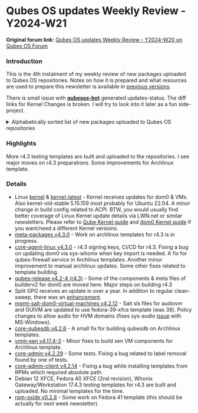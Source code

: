# Qubes OS updates Weekly Review - Y2024-W21

**Original forum link:** [Qubes OS updates Weekly Review - Y2024-W20 on Qubes OS Forum](https://forum.qubes-os.org/t/qubes-os-updates-weekly-review-y2024-w21/26670)

### Introduction
This is the 4th instalment of my weekly review of new packages uploaded to Qubes OS repositories. Notes on how it is prepared and what resources are used to prepare this newsletter is available in [previous versions](https://forum.qubes-os.org/t/qubes-os-updates-weekly-review-y2024-w20/26533).

There is small issue with **[qubesos-bot](https://github.com/qubesos-bot)** generated updates-status. The diff links for Kernel Changes is broken. I will try to look into it later as a fun side-project.

<details>
<summary>Alphabetically sorted list of new packages uploaded to Qubes OS repositories</summary>

```
kernel-515-5.15.159-1.qubes.fc32.x86_64.rpm
kernel-515-5.15.159-1.qubes.fc37.x86_64.rpm
kernel-515-devel-5.15.159-1.qubes.fc32.x86_64.rpm
kernel-515-devel-5.15.159-1.qubes.fc37.x86_64.rpm
kernel-515-modules-5.15.159-1.qubes.fc32.x86_64.rpm
kernel-515-modules-5.15.159-1.qubes.fc37.x86_64.rpm
kernel-515-qubes-vm-5.15.159-1.qubes.fc32.x86_64.rpm
kernel-515-qubes-vm-5.15.159-1.qubes.fc37.x86_64.rpm
kernel-61-6.1.91-1.qubes.fc32.x86_64.rpm
kernel-61-6.1.91-1.qubes.fc37.x86_64.rpm
kernel-61-devel-6.1.91-1.qubes.fc32.x86_64.rpm
kernel-61-devel-6.1.91-1.qubes.fc37.x86_64.rpm
kernel-61-modules-6.1.91-1.qubes.fc32.x86_64.rpm
kernel-61-modules-6.1.91-1.qubes.fc37.x86_64.rpm
kernel-61-qubes-vm-6.1.91-1.qubes.fc32.x86_64.rpm
kernel-61-qubes-vm-6.1.91-1.qubes.fc37.x86_64.rpm
kernel-6.6.31-1.qubes.fc37.x86_64.rpm
kernel-devel-6.6.31-1.qubes.fc37.x86_64.rpm
kernel-latest-6.8.8-1.qubes.fc32.x86_64.rpm
kernel-latest-6.9.2-1.qubes.fc32.x86_64.rpm
kernel-latest-6.9.2-1.qubes.fc37.x86_64.rpm
kernel-latest-devel-6.8.8-1.qubes.fc32.x86_64.rpm
kernel-latest-devel-6.9.2-1.qubes.fc32.x86_64.rpm
kernel-latest-devel-6.9.2-1.qubes.fc37.x86_64.rpm
kernel-latest-modules-6.8.8-1.qubes.fc32.x86_64.rpm
kernel-latest-modules-6.9.2-1.qubes.fc32.x86_64.rpm
kernel-latest-modules-6.9.2-1.qubes.fc37.x86_64.rpm
kernel-latest-qubes-vm-6.8.8-1.qubes.fc32.x86_64.rpm
kernel-latest-qubes-vm-6.9.2-1.qubes.fc32.x86_64.rpm
kernel-latest-qubes-vm-6.9.2-1.qubes.fc37.x86_64.rpm
kernel-modules-6.6.31-1.qubes.fc37.x86_64.rpm
kernel-qubes-vm-6.6.31-1.qubes.fc37.x86_64.rpm
libqubesdb_4.2.6-1+deb12u1_amd64.deb
libqubesdb_4.2.6-1+deb13u1_amd64.deb
libqubesdb_4.2.6-1+jammy1_amd64.deb
libqubesdb-dbgsym_4.2.6-1+deb12u1_amd64.deb
libqubesdb-dbgsym_4.2.6-1+deb13u1_amd64.deb
python3-dnf-plugins-qubes-hooks-4.3.0-1.fc39.noarch.rpm
python3-dnf-plugins-qubes-hooks-4.3.0-1.fc40.noarch.rpm
python3-qubesadmin_4.2.14-1+deb12u1_amd64.deb
python3-qubesadmin_4.2.14-1+deb13u1_amd64.deb
python3-qubesadmin-4.2.14-1.fc37.noarch.rpm
python3-qubesadmin-4.2.14-1.fc38.noarch.rpm
python3-qubesadmin-4.2.14-1.fc39.noarch.rpm
python3-qubesadmin-4.2.14-1.fc40.noarch.rpm
python3-qubesadmin_4.2.14-1+jammy1_amd64.deb
python3-qubesdb_4.2.6-1+deb12u1_amd64.deb
python3-qubesdb_4.2.6-1+deb13u1_amd64.deb
python3-qubesdb-4.2.6-1.fc37.x86_64.rpm
python3-qubesdb-4.2.6-1.fc38.x86_64.rpm
python3-qubesdb-4.2.6-1.fc39.x86_64.rpm
python3-qubesdb-4.2.6-1.fc40.x86_64.rpm
python3-qubesdb_4.2.6-1+jammy1_amd64.deb
python3-qubesdb-dbgsym_4.2.6-1+deb12u1_amd64.deb
python3-qubesdb-dbgsym_4.2.6-1+deb13u1_amd64.deb
python3-splitgpg2_1.1.0+deb12u1_amd64.deb
python3-splitgpg2_1.1.0+deb13u1_amd64.deb
python3-splitgpg2_1.1.0+jammy1_amd64.deb
python3-xen-4.17.4-3.fc37.x86_64.rpm
qubes-core-admin-client_4.2.14-1+deb12u1_amd64.deb
qubes-core-admin-client_4.2.14-1+deb13u1_amd64.deb
qubes-core-admin-client-4.2.14-1.fc37.noarch.rpm
qubes-core-admin-client-4.2.14-1.fc38.noarch.rpm
qubes-core-admin-client-4.2.14-1.fc39.noarch.rpm
qubes-core-admin-client-4.2.14-1.fc40.noarch.rpm
qubes-core-admin-client_4.2.14-1+jammy1_amd64.deb
qubes-core-agent_4.3.0-1+deb12u1_amd64.deb
qubes-core-agent_4.3.0-1+deb13u1_amd64.deb
qubes-core-agent-4.3.0-1.fc39.x86_64.rpm
qubes-core-agent-4.3.0-1.fc40.x86_64.rpm
qubes-core-agent_4.3.0-1+jammy1_amd64.deb
qubes-core-agent-caja_4.3.0-1+deb12u1_amd64.deb
qubes-core-agent-caja_4.3.0-1+deb13u1_amd64.deb
qubes-core-agent-caja-4.3.0-1.fc39.x86_64.rpm
qubes-core-agent-caja-4.3.0-1.fc40.x86_64.rpm
qubes-core-agent-caja_4.3.0-1+jammy1_amd64.deb
qubes-core-agent-dbgsym_4.3.0-1+deb12u1_amd64.deb
qubes-core-agent-dbgsym_4.3.0-1+deb13u1_amd64.deb
qubes-core-agent-dom0-updates_4.3.0-1+deb12u1_amd64.deb
qubes-core-agent-dom0-updates_4.3.0-1+deb13u1_amd64.deb
qubes-core-agent-dom0-updates-4.3.0-1.fc39.noarch.rpm
qubes-core-agent-dom0-updates-4.3.0-1.fc40.noarch.rpm
qubes-core-agent-dom0-updates_4.3.0-1+jammy1_amd64.deb
qubes-core-agent-nautilus_4.3.0-1+deb12u1_amd64.deb
qubes-core-agent-nautilus_4.3.0-1+deb13u1_amd64.deb
qubes-core-agent-nautilus-4.3.0-1.fc39.x86_64.rpm
qubes-core-agent-nautilus-4.3.0-1.fc40.x86_64.rpm
qubes-core-agent-nautilus_4.3.0-1+jammy1_amd64.deb
qubes-core-agent-networking_4.3.0-1+deb12u1_amd64.deb
qubes-core-agent-networking_4.3.0-1+deb13u1_amd64.deb
qubes-core-agent-networking-4.3.0-1.fc39.noarch.rpm
qubes-core-agent-networking-4.3.0-1.fc40.noarch.rpm
qubes-core-agent-networking_4.3.0-1+jammy1_amd64.deb
qubes-core-agent-network-manager_4.3.0-1+deb12u1_amd64.deb
qubes-core-agent-network-manager_4.3.0-1+deb13u1_amd64.deb
qubes-core-agent-network-manager-4.3.0-1.fc39.noarch.rpm
qubes-core-agent-network-manager-4.3.0-1.fc40.noarch.rpm
qubes-core-agent-network-manager_4.3.0-1+jammy1_amd64.deb
qubes-core-agent-passwordless-root_4.3.0-1+deb12u1_amd64.deb
qubes-core-agent-passwordless-root_4.3.0-1+deb13u1_amd64.deb
qubes-core-agent-passwordless-root-4.3.0-1.fc39.noarch.rpm
qubes-core-agent-passwordless-root-4.3.0-1.fc40.noarch.rpm
qubes-core-agent-passwordless-root_4.3.0-1+jammy1_amd64.deb
qubes-core-agent-selinux-4.3.0-1.fc39.noarch.rpm
qubes-core-agent-selinux-4.3.0-1.fc40.noarch.rpm
qubes-core-agent-systemd-4.3.0-1.fc39.x86_64.rpm
qubes-core-agent-systemd-4.3.0-1.fc40.x86_64.rpm
qubes-core-agent-thunar_4.3.0-1+deb12u1_amd64.deb
qubes-core-agent-thunar_4.3.0-1+deb13u1_amd64.deb
qubes-core-agent-thunar-4.3.0-1.fc39.x86_64.rpm
qubes-core-agent-thunar-4.3.0-1.fc40.x86_64.rpm
qubes-core-agent-thunar_4.3.0-1+jammy1_amd64.deb
qubes-core-dom0-4.2.29-1.fc37.noarch.rpm
qubesdb_4.2.6-1+deb12u1_amd64.deb
qubesdb_4.2.6-1+deb13u1_amd64.deb
qubes-db-4.2.6-1.fc37.x86_64.rpm
qubes-db-4.2.6-1.fc38.x86_64.rpm
qubes-db-4.2.6-1.fc39.x86_64.rpm
qubes-db-4.2.6-1.fc40.x86_64.rpm
qubesdb_4.2.6-1+jammy1_amd64.deb
qubesdb-dbgsym_4.2.6-1+deb12u1_amd64.deb
qubesdb-dbgsym_4.2.6-1+deb13u1_amd64.deb
qubesdb-dev_4.2.6-1+deb12u1_amd64.deb
qubesdb-dev_4.2.6-1+deb13u1_amd64.deb
qubesdb-dev_4.2.6-1+jammy1_amd64.deb
qubes-db-devel-4.2.6-1.fc37.x86_64.rpm
qubes-db-devel-4.2.6-1.fc38.x86_64.rpm
qubes-db-devel-4.2.6-1.fc39.x86_64.rpm
qubes-db-devel-4.2.6-1.fc40.x86_64.rpm
qubes-db-dom0-4.2.6-1.fc37.x86_64.rpm
qubes-db-libs-4.2.6-1.fc37.x86_64.rpm
qubes-db-libs-4.2.6-1.fc38.x86_64.rpm
qubes-db-libs-4.2.6-1.fc39.x86_64.rpm
qubes-db-libs-4.2.6-1.fc40.x86_64.rpm
qubesdb-vm_4.2.6-1+deb12u1_amd64.deb
qubesdb-vm_4.2.6-1+deb13u1_amd64.deb
qubes-db-vm-4.2.6-1.fc37.x86_64.rpm
qubes-db-vm-4.2.6-1.fc38.x86_64.rpm
qubes-db-vm-4.2.6-1.fc39.x86_64.rpm
qubes-db-vm-4.2.6-1.fc40.x86_64.rpm
qubesdb-vm_4.2.6-1+jammy1_amd64.deb
qubes-db-vm-4.2.6-1-x86_64.pkg.tar.zst
qubes-db-vm-selinux-4.2.6-1.fc37.x86_64.rpm
qubes-db-vm-selinux-4.2.6-1.fc38.x86_64.rpm
qubes-db-vm-selinux-4.2.6-1.fc39.x86_64.rpm
qubes-db-vm-selinux-4.2.6-1.fc40.x86_64.rpm
qubes-dom0-meta-packages-4.2.12-1.fc37.noarch.rpm
qubes-dom0-meta-packages-4.2.14-1.fc37.noarch.rpm
qubes-dom0-meta-packages-4.3.0-1.fc37.noarch.rpm
qubes-dom0-unwanted-packages-4.2.12-1.fc37.noarch.rpm
qubes-dom0-unwanted-packages-4.2.13-1.fc37.noarch.rpm
qubes-dom0-unwanted-packages-4.2.14-1.fc37.noarch.rpm
qubes-dom0-unwanted-packages-4.3.0-1.fc37.noarch.rpm
qubes-mgmt-salt-dom0-virtual-machines-4.2.12-1.fc37.noarch.rpm
qubes-release-4.2-4.fc37.noarch.rpm
qubes-release-4.3-0.1.fc37.noarch.rpm
qubes-release-notes-4.2-4.fc37.noarch.rpm
qubes-release-notes-4.3-0.1.fc37.noarch.rpm
qubes-repo-contrib_4.2.12-1+deb12u1_amd64.deb
qubes-repo-contrib_4.2.12-1+deb13u1_amd64.deb
qubes-repo-contrib-4.2.12-1.fc37.noarch.rpm
qubes-repo-contrib-4.2.12-1.fc38.noarch.rpm
qubes-repo-contrib-4.2.12-1.fc39.noarch.rpm
qubes-repo-contrib-4.2.12-1.fc40.noarch.rpm
qubes-repo-contrib_4.2.12-1+jammy1_amd64.deb
qubes-repo-contrib_4.2.13-1+deb12u1_amd64.deb
qubes-repo-contrib_4.2.13-1+deb13u1_amd64.deb
qubes-repo-contrib-4.2.13-1.fc37.noarch.rpm
qubes-repo-contrib-4.2.13-1.fc38.noarch.rpm
qubes-repo-contrib-4.2.13-1.fc39.noarch.rpm
qubes-repo-contrib-4.2.13-1.fc40.noarch.rpm
qubes-repo-contrib_4.2.13-1+jammy1_amd64.deb
qubes-repo-contrib_4.2.14-1+deb12u1_amd64.deb
qubes-repo-contrib_4.2.14-1+deb13u1_amd64.deb
qubes-repo-contrib-4.2.14-1.fc37.noarch.rpm
qubes-repo-contrib-4.2.14-1.fc38.noarch.rpm
qubes-repo-contrib-4.2.14-1.fc39.noarch.rpm
qubes-repo-contrib-4.2.14-1.fc40.noarch.rpm
qubes-repo-contrib_4.2.14-1+jammy1_amd64.deb
qubes-repo-contrib_4.3.0-1+deb12u1_amd64.deb
qubes-repo-contrib_4.3.0-1+deb13u1_amd64.deb
qubes-repo-contrib-4.3.0-1.fc37.noarch.rpm
qubes-repo-contrib-4.3.0-1.fc39.noarch.rpm
qubes-repo-contrib-4.3.0-1.fc40.noarch.rpm
qubes-repo-contrib_4.3.0-1+jammy1_amd64.deb
qubes-template-debian-12-xfce-4.3.0-202405261122.noarch.rpm
qubes-template-fedora-40-xfce-4.3.0-202405260258.noarch.rpm
qubes-template-whonix-gateway-17-4.3.0-202405261335.noarch.rpm
qubes-template-whonix-workstation-17-4.3.0-202405261335.noarch.rpm
qubes-vm-core-4.3.0-1-x86_64.pkg.tar.zst
qubes-vm-dependencies_4.2.12-1+deb12u1_amd64.deb
qubes-vm-dependencies_4.2.12-1+deb13u1_amd64.deb
qubes-vm-dependencies-4.2.12-1.fc37.noarch.rpm
qubes-vm-dependencies-4.2.12-1.fc38.noarch.rpm
qubes-vm-dependencies-4.2.12-1.fc39.noarch.rpm
qubes-vm-dependencies-4.2.12-1.fc40.noarch.rpm
qubes-vm-dependencies_4.2.12-1+jammy1_amd64.deb
qubes-vm-dependencies-4.2.12-1-x86_64.pkg.tar.zst
qubes-vm-dependencies_4.2.13-1+deb12u1_amd64.deb
qubes-vm-dependencies_4.2.13-1+deb13u1_amd64.deb
qubes-vm-dependencies-4.2.13-1.fc37.noarch.rpm
qubes-vm-dependencies-4.2.13-1.fc38.noarch.rpm
qubes-vm-dependencies-4.2.13-1.fc39.noarch.rpm
qubes-vm-dependencies-4.2.13-1.fc40.noarch.rpm
qubes-vm-dependencies_4.2.13-1+jammy1_amd64.deb
qubes-vm-dependencies-4.2.13-1-x86_64.pkg.tar.zst
qubes-vm-dependencies_4.2.14-1+deb12u1_amd64.deb
qubes-vm-dependencies_4.2.14-1+deb13u1_amd64.deb
qubes-vm-dependencies-4.2.14-1.fc37.noarch.rpm
qubes-vm-dependencies-4.2.14-1.fc38.noarch.rpm
qubes-vm-dependencies-4.2.14-1.fc39.noarch.rpm
qubes-vm-dependencies-4.2.14-1.fc40.noarch.rpm
qubes-vm-dependencies_4.2.14-1+jammy1_amd64.deb
qubes-vm-dependencies-4.2.14-1-x86_64.pkg.tar.zst
qubes-vm-dependencies_4.3.0-1+deb12u1_amd64.deb
qubes-vm-dependencies_4.3.0-1+deb13u1_amd64.deb
qubes-vm-dependencies-4.3.0-1.fc39.noarch.rpm
qubes-vm-dependencies-4.3.0-1.fc40.noarch.rpm
qubes-vm-dependencies_4.3.0-1+jammy1_amd64.deb
qubes-vm-dependencies-4.3.0-1-x86_64.pkg.tar.zst
qubes-vm-guivm_4.2.12-1+deb12u1_amd64.deb
qubes-vm-guivm_4.2.12-1+deb13u1_amd64.deb
qubes-vm-guivm-4.2.12-1.fc37.noarch.rpm
qubes-vm-guivm-4.2.12-1.fc38.noarch.rpm
qubes-vm-guivm-4.2.12-1.fc39.noarch.rpm
qubes-vm-guivm-4.2.12-1.fc40.noarch.rpm
qubes-vm-guivm_4.2.12-1+jammy1_amd64.deb
qubes-vm-guivm_4.2.13-1+deb12u1_amd64.deb
qubes-vm-guivm_4.2.13-1+deb13u1_amd64.deb
qubes-vm-guivm-4.2.13-1.fc37.noarch.rpm
qubes-vm-guivm-4.2.13-1.fc38.noarch.rpm
qubes-vm-guivm-4.2.13-1.fc39.noarch.rpm
qubes-vm-guivm-4.2.13-1.fc40.noarch.rpm
qubes-vm-guivm_4.2.13-1+jammy1_amd64.deb
qubes-vm-guivm_4.2.14-1+deb12u1_amd64.deb
qubes-vm-guivm_4.2.14-1+deb13u1_amd64.deb
qubes-vm-guivm-4.2.14-1.fc37.noarch.rpm
qubes-vm-guivm-4.2.14-1.fc38.noarch.rpm
qubes-vm-guivm-4.2.14-1.fc39.noarch.rpm
qubes-vm-guivm-4.2.14-1.fc40.noarch.rpm
qubes-vm-guivm_4.2.14-1+jammy1_amd64.deb
qubes-vm-guivm_4.3.0-1+deb12u1_amd64.deb
qubes-vm-guivm_4.3.0-1+deb13u1_amd64.deb
qubes-vm-guivm-4.3.0-1.fc39.noarch.rpm
qubes-vm-guivm-4.3.0-1.fc40.noarch.rpm
qubes-vm-guivm_4.3.0-1+jammy1_amd64.deb
qubes-vm-keyring-4.3.0-1-x86_64.pkg.tar.zst
qubes-vm-meta-packages-4.2.12-1.fc37.noarch.rpm
qubes-vm-meta-packages-4.2.12-1.fc38.noarch.rpm
qubes-vm-meta-packages-4.2.12-1.fc39.noarch.rpm
qubes-vm-meta-packages-4.2.12-1.fc40.noarch.rpm
qubes-vm-meta-packages-4.2.14-1.fc37.noarch.rpm
qubes-vm-meta-packages-4.2.14-1.fc38.noarch.rpm
qubes-vm-meta-packages-4.2.14-1.fc39.noarch.rpm
qubes-vm-meta-packages-4.2.14-1.fc40.noarch.rpm
qubes-vm-meta-packages-4.3.0-1.fc39.noarch.rpm
qubes-vm-meta-packages-4.3.0-1.fc40.noarch.rpm
qubes-vm-networking-4.3.0-1-x86_64.pkg.tar.zst
qubes-vm-passwordless-root-4.3.0-1-x86_64.pkg.tar.zst
qubes-vm-recommended_4.2.12-1+deb12u1_amd64.deb
qubes-vm-recommended_4.2.12-1+deb13u1_amd64.deb
qubes-vm-recommended-4.2.12-1.fc37.noarch.rpm
qubes-vm-recommended-4.2.12-1.fc38.noarch.rpm
qubes-vm-recommended-4.2.12-1.fc39.noarch.rpm
qubes-vm-recommended-4.2.12-1.fc40.noarch.rpm
qubes-vm-recommended_4.2.12-1+jammy1_amd64.deb
qubes-vm-recommended-4.2.12-1-x86_64.pkg.tar.zst
qubes-vm-recommended_4.2.13-1+deb12u1_amd64.deb
qubes-vm-recommended_4.2.13-1+deb13u1_amd64.deb
qubes-vm-recommended-4.2.13-1.fc37.noarch.rpm
qubes-vm-recommended-4.2.13-1.fc38.noarch.rpm
qubes-vm-recommended-4.2.13-1.fc39.noarch.rpm
qubes-vm-recommended-4.2.13-1.fc40.noarch.rpm
qubes-vm-recommended_4.2.13-1+jammy1_amd64.deb
qubes-vm-recommended-4.2.13-1-x86_64.pkg.tar.zst
qubes-vm-recommended_4.2.14-1+deb12u1_amd64.deb
qubes-vm-recommended_4.2.14-1+deb13u1_amd64.deb
qubes-vm-recommended-4.2.14-1.fc37.noarch.rpm
qubes-vm-recommended-4.2.14-1.fc38.noarch.rpm
qubes-vm-recommended-4.2.14-1.fc39.noarch.rpm
qubes-vm-recommended-4.2.14-1.fc40.noarch.rpm
qubes-vm-recommended_4.2.14-1+jammy1_amd64.deb
qubes-vm-recommended-4.2.14-1-x86_64.pkg.tar.zst
qubes-vm-recommended_4.3.0-1+deb12u1_amd64.deb
qubes-vm-recommended_4.3.0-1+deb13u1_amd64.deb
qubes-vm-recommended-4.3.0-1.fc39.noarch.rpm
qubes-vm-recommended-4.3.0-1.fc40.noarch.rpm
qubes-vm-recommended_4.3.0-1+jammy1_amd64.deb
qubes-vm-recommended-4.3.0-1-x86_64.pkg.tar.zst
qubes-vm-repo-4.2.12-1-x86_64.pkg.tar.zst
qubes-vm-repo-4.2.13-1-x86_64.pkg.tar.zst
qubes-vm-repo-4.2.14-1-x86_64.pkg.tar.zst
qubes-vm-repo-4.3.0-1-x86_64.pkg.tar.zst
qubes-vm-xen-4.17.4-3-x86_64.pkg.tar.zst
split-gpg2-1.1.0-1.fc37.noarch.rpm
split-gpg2-1.1.0-1.fc38.noarch.rpm
split-gpg2-1.1.0-1.fc39.noarch.rpm
split-gpg2-1.1.0-1.fc40.noarch.rpm
split-gpg2_1.1.0+deb12u1_all.deb
split-gpg2_1.1.0+deb13u1_all.deb
split-gpg2_1.1.0+jammy1_all.deb
split-gpg2-dom0-1.1.0-1.fc32.noarch.rpm
split-gpg2-dom0-1.1.0-1.fc37.noarch.rpm
split-gpg2-tests-1.1.0-1.fc37.noarch.rpm
split-gpg2-tests-1.1.0-1.fc38.noarch.rpm
split-gpg2-tests-1.1.0-1.fc39.noarch.rpm
split-gpg2-tests-1.1.0-1.fc40.noarch.rpm
split-gpg2-tests_1.1.0+deb12u1_all.deb
split-gpg2-tests_1.1.0+deb13u1_all.deb
split-gpg2-tests_1.1.0+jammy1_all.deb
xen-4.17.4-3.fc37.x86_64.rpm
xen-devel-4.17.4-3.fc37.x86_64.rpm
xen-doc-4.17.4-3.fc37.noarch.rpm
xen-hypervisor-4.17.4-3.fc37.x86_64.rpm
xen-libs-4.17.4-3.fc37.x86_64.rpm
xen-licenses-4.17.4-3.fc37.x86_64.rpm
xen-runtime-4.17.4-3.fc37.x86_64.rpm
```

</details>

### Highlights
More r4.3 testing templates are built and uploaded to the repositories. I see major moves on r4.3 preparations. Some improvements for Archlinux template.

### Details
- Linux [kernel](https://github.com/QubesOS/qubes-linux-kernel/compare/v6.6.29-1...v6.6.31-1) & [kernel-latest](https://github.com/QubesOS/qubes-linux-kernel/compare/v6.8.8-1-latest...v6.9.2-1-latest) - Kernel receives updates for dom0 & VMs. Also kernel-old-stable 5.15.159 most probably for Ubuntu 22.04. A minor change in build config related to ACPI. BTW, you would usually find better coverage of Linux Kernel update details via LWN.net or similar newsletters. Please refer to [Qube Kernel guide](https://www.qubes-os.org/doc/managing-vm-kernels/) and [dom0 Kernel guide](https://www.qubes-os.org/doc/how-to-install-software-in-dom0/#kernel-upgrade) if you want/need a different Kernel versions.
- [meta-packages v4.3.0](https://github.com/QubesOS/updates-status/issues/4758) - Work on archlinux templates for r4.3 is in progress.
- [core-agent-linux v4.3.0](https://github.com/QubesOS/qubes-core-agent-linux/compare/v4.2.33...v4.3.0) - r4.3 signing keys, CI/CD for r4.3. Fixing a bug on updating dom0 via sys-whonix when key import is needed. A fix for qubes-firewall service in Archlinux templates. Another minor improvement to manual archlinux updates. Some other fixes related to template building.
- [qubes-release v4.2-4 (r4.3)](https://github.com/QubesOS/updates-status/issues/4749) - Some of the components & meta files of builderv2 for dom0 are moved here. Major steps on building r4.3
- Split GPG receives an update in over a year. In addition to regular clean-sweep, there was an  [enhancement](https://github.com/QubesOS/qubes-issues/issues/8792).
- [mgmt-salt-dom0-virtual-machines v4.2.12](https://github.com/QubesOS/qubes-mgmt-salt-dom0-virtual-machines/compare/v4.2.11...v4.2.12) - Salt sls files for audiovm and GUIVM are updated to use fedora-39-xfce template (was 38). Policy changes to allow audio for HVM domains (fixes sys-audio [issue](https://github.com/QubesOS/qubes-issues/issues/7388) with MS-Windows).
- [core-qubesdb v4.2.6](https://github.com/QubesOS/qubes-core-qubesdb/compare/v4.2.5...v4.2.6) - A small fix for building qubesdb on Archlinux templates.
- [vmm-xen v4.17.4-3](https://github.com/QubesOS/qubes-vmm-xen/compare/v4.17.4-2...v4.17.4-3) - Minor fixes to build xen VM components for Archlinux template.
- [core-admin v4.2.29](https://github.com/QubesOS/qubes-core-admin/compare/v4.2.28...v4.2.29) - Some tests. Fixing a bug related to label removal found by one of tests.
- [core-admin-client v4.2.14](https://github.com/QubesOS/qubes-core-admin-client/compare/v4.2.13...v4.2.14) - Fixing a bug while installing templates from RPMs which required absolute path.
- Debian 12 XFCE, Fedora 40 XFCE (2nd revision), Whonix Gateway/Workstation 17.4.3 testing templates for r4.3 are built and uploaded. No minimal templates for the time.
- [rpm-oxide v0.2.8](https://github.com/QubesOS/qubes-rpm-oxide/compare/v0.2.7...v0.2.8) - Some work on Fedora 41 template (this should be actually for next week newsletter).
